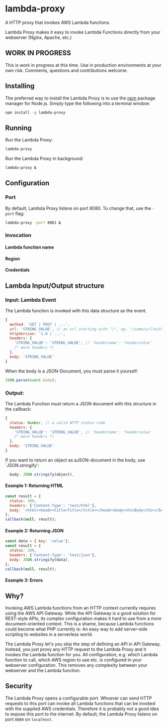 # lambda-proxy
A HTTP proxy that invokes AWS Lambda functions.

Lambda Proxy makes it easy to invoke Lambda Functions directly from your webserver (Nginx, Apache, etc.)

## WORK IN PROGRESS
This is work in progress at this time. Use in production environments at your own risk. Comments, questions and contributions welcome.

## Installing

The preferred way to install the Lambda Proxy is to use the
[npm](http://npmjs.org) package manager for Node.js. Simply type the following
into a terminal window:

```sh
npm install -g lambda-proxy
```

## Running

Run the Lambda Proxy:

```sh
lambda-proxy
```

Run the Lambda Proxy in background:

```sh
lambda-proxy &
```

## Configuration

### Port

By default, Lambda Proxy listens on port 8080. To change that, use the `-port` flag:

```sh
lambda-proxy -port 8081 &
```

### Invocation

#### Lambda function name
#### Region
#### Credentials

## Lambda Input/Output structure

### Input: Lambda Event

The Lambda function is invoked with this data structure as the event.

```JavaScript
{
  method: 'GET | POST | ...',
  url: 'STRING_VALUE', // an url starting with "/", eg. "/some/url?with=parameter&s=attached"
  httpVersion: '1.0 | ...',
  headers: {
    'STRING_VALUE': 'STRING_VALUE', // 'headername': 'headervalue'
    /* more headers */
  },
  body: 'STRING_VALUE'
}
```

When the body is a JSON-Document, you must parse it yourself:

```JavaScript
JSON.parse(event.body);
```

### Output:

The Lambda Function must return a JSON document with this structure in the callback:

```JavaScript
{
  status: Number, // a valid NTTP status code
  headers: {
    'STRING_VALUE': 'STRING_VALUE', // 'headername': 'headervalue'
    /* more headers */
  },
  body: 'STRING_VALUE'
}
```

If you want to return an object as aJSON-document in the body, use `JSON.stringify':

```JavaScript
  body: JSON.stringify(object),
```

#### Example 1: Returning HTML

```JavaScript
const result = {
  status: 200,
  headers: {'Content-Type': 'text/html'},
  body: '<html><head><title>Title</title></head><body><h1>Body</h1></body></html>'
};
callback(null, result);
```
#### Example 2: Returning JSON
```JavaScript
const data = { key: 'value'};
const result = {
  status: 200,
  headers: {'Content-Type': 'text/json'},
  body: JSON.stringify(data),
};
callback(null, result);
```

#### Example 3: Errors

## Why?
Invoking AWS Lambda functions from an HTTP context currently requires using the AWS API Gateway. While the API Gateway is a good solution for REST-style APIs, its complex configuration makes it hard to use from a more document-oriented context.
This is a shame, because Lambda functions could become what PHP currently is: An easy way to add server-side scripting to websites in a serverless world.

The Lambda Proxy let's you skip the step of defining an API in API Gateway. Instead, you just proxy any HTTP request to the Lambda Proxy and it invokes the Lambda function for you. All configuration, e.g. which Lambda function to call, which AWS region to use etc. is configured in your webserver configuration. This removes any complexity between your webserver and the Lambda function.

## Security

The Lambda Proxy opens a configurable port. Whoever can send HTTP requests to this port can invoke all Lambda functions that can be invoked with the supplied AWS credentials. Therefore it is probably not a good idea to expose this port to the internet. By default, the Lambda Proxy listens on port `8080` on `localhost`.
